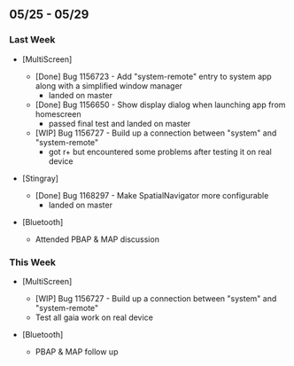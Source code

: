 ## 05/25 - 05/29 ##

### Last Week ###

* [MultiScreen]
    - [Done] Bug 1156723 - Add "system-remote" entry to system app along with a simplified window manager
        - landed on master
    - [Done] Bug 1156650 - Show display dialog when launching app from homescreen
        - passed final test and landed on master
    - [WIP] Bug 1156727 - Build up a connection between "system" and "system-remote"
        - got r+ but encountered some problems after testing it on real device

* [Stingray]
    - [Done] Bug 1168297 - Make SpatialNavigator more configurable
        - landed on master

* [Bluetooth]
    - Attended PBAP & MAP discussion

### This Week ###

* [MultiScreen]
    - [WIP] Bug 1156727 - Build up a connection between "system" and "system-remote"
    - Test all gaia work on real device

* [Bluetooth]
    - PBAP & MAP follow up
